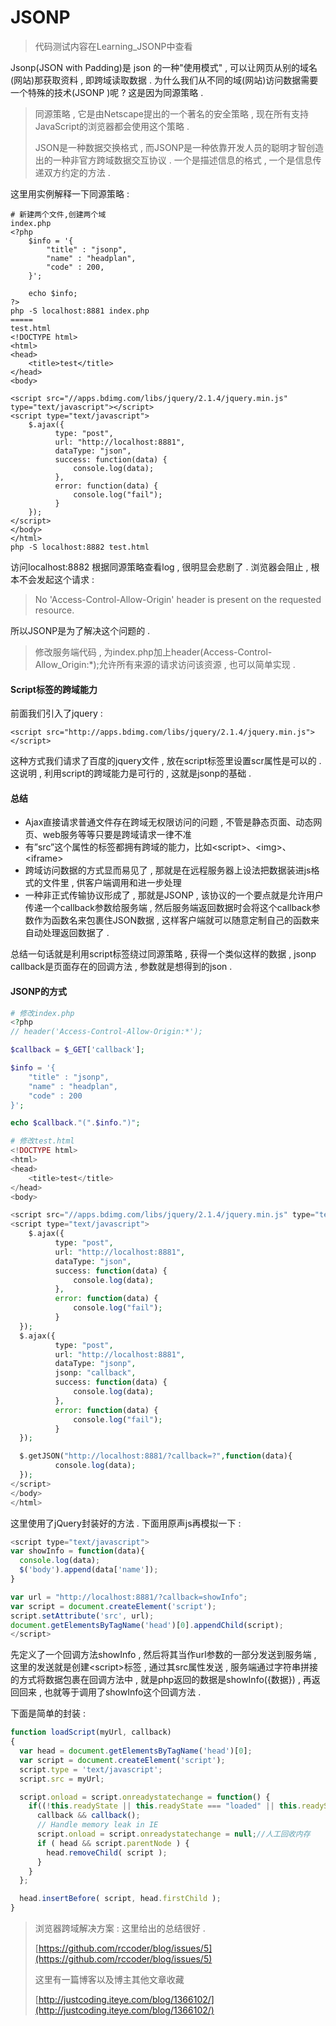 # JSONP

> 代码测试内容在Learning\_JSONP中查看

Jsonp\(JSON with Padding\)是 json 的一种"使用模式" , 可以让网页从别的域名\(网站\)那获取资料 , 即跨域读取数据 . 为什么我们从不同的域\(网站\)访问数据需要一个特殊的技术\(JSONP \)呢 ? 这是因为同源策略 .

> 同源策略 , 它是由Netscape提出的一个著名的安全策略 , 现在所有支持JavaScript的浏览器都会使用这个策略 .
>
> JSON是一种数据交换格式 , 而JSONP是一种依靠开发人员的聪明才智创造出的一种非官方跨域数据交互协议 . 一个是描述信息的格式 , 一个是信息传递双方约定的方法 .

这里用实例解释一下同源策略 :

```
# 新建两个文件,创建两个域
index.php
<?php   
    $info = '{  
        "title" : "jsonp",  
        "name" : "headplan",
        "code" : 200,  
    }';  

    echo $info;  
?>
php -S localhost:8881 index.php
===== 
test.html
<!DOCTYPE html>
<html>
<head>
    <title>test</title>
</head>
<body>

<script src="//apps.bdimg.com/libs/jquery/2.1.4/jquery.min.js" type="text/javascript"></script>
<script type="text/javascript">
    $.ajax({  
          type: "post",  
          url: "http://localhost:8881",  
          dataType: "json",  
          success: function(data) {  
              console.log(data);  
          },  
          error: function(data) {  
              console.log("fail");  
          }  
    });  
</script>
</body>
</html>
php -S localhost:8882 test.html
```

访问localhost:8882 根据同源策略查看log , 很明显会悲剧了 . 浏览器会阻止 , 根本不会发起这个请求 :

> No 'Access-Control-Allow-Origin' header is present on the requested resource.

所以JSONP是为了解决这个问题的 .

> 修改服务端代码 , 为index.php加上header\(Access-Control-Allow\_Origin:\*\);允许所有来源的请求访问该资源 , 也可以简单实现 .

#### Script标签的跨域能力

前面我们引入了jquery :

```
<script src="http://apps.bdimg.com/libs/jquery/2.1.4/jquery.min.js"></script>
```

这种方式我们请求了百度的jquery文件 , 放在script标签里设置scr属性是可以的 . 这说明 , 利用script的跨域能力是可行的 , 这就是jsonp的基础 .

#### 总结

* Ajax直接请求普通文件存在跨域无权限访问的问题 , 不管是静态页面、动态网页、web服务等等只要是跨域请求一律不准
* 有”src”这个属性的标签都拥有跨域的能力，比如&lt;script&gt;、&lt;img&gt;、&lt;iframe&gt;
* 跨域访问数据的方式显而易见了 , 那就是在远程服务器上设法把数据装进js格式的文件里 , 供客户端调用和进一步处理
* 一种非正式传输协议形成了 , 那就是JSONP , 该协议的一个要点就是允许用户传递一个callback参数给服务端 , 然后服务端返回数据时会将这个callback参数作为函数名来包裹住JSON数据 , 这样客户端就可以随意定制自己的函数来自动处理返回数据了 . 

总结一句话就是利用script标签绕过同源策略 , 获得一个类似这样的数据 , jsonp callback是页面存在的回调方法 , 参数就是想得到的json .

#### JSONP的方式

```php
# 修改index.php
<?php
// header('Access-Control-Allow-Origin:*');

$callback = $_GET['callback'];

$info = '{
    "title" : "jsonp",
    "name" : "headplan",
    "code" : 200
}';

echo $callback."(".$info.")";

# 修改test.html
<!DOCTYPE html>
<html>
<head>
    <title>test</title>
</head>
<body>

<script src="//apps.bdimg.com/libs/jquery/2.1.4/jquery.min.js" type="text/javascript"></script>
<script type="text/javascript">
    $.ajax({  
          type: "post",  
          url: "http://localhost:8881",  
          dataType: "json",  
          success: function(data) {  
              console.log(data);  
          },  
          error: function(data) {  
              console.log("fail");  
          }  
  });
  $.ajax({  
          type: "post",  
          url: "http://localhost:8881",  
          dataType: "jsonp",
          jsonp: "callback",  
          success: function(data) {  
              console.log(data);  
          },  
          error: function(data) {  
              console.log("fail");  
          }  
  });

  $.getJSON("http://localhost:8881/?callback=?",function(data){  
          console.log(data);  
  });  
</script>
</body>
</html>
```

这里使用了jQuery封装好的方法 . 下面用原声js再模拟一下 :

```js
<script type="text/javascript">
var showInfo = function(data){  
  console.log(data);
  $('body').append(data['name']);  
}

var url = "http://localhost:8881/?callback=showInfo";  
var script = document.createElement('script');
script.setAttribute('src', url);
document.getElementsByTagName('head')[0].appendChild(script);
</script>
```

先定义了一个回调方法showInfo , 然后将其当作url参数的一部分发送到服务端 , 这里的发送就是创建&lt;script&gt;标签 , 通过其src属性发送 , 服务端通过字符串拼接的方式将数据包裹在回调方法中 , 就是php返回的数据是showInfo\({数据}\) , 再返回回来 , 也就等于调用了showInfo这个回调方法 .

下面是简单的封装 : 

```js
function loadScript(myUrl, callback)
{
  var head = document.getElementsByTagName('head')[0];  
  var script = document.createElement('script');
  script.type = 'text/javascript';  
  script.src = myUrl;

  script.onload = script.onreadystatechange = function() {  
    if((!this.readyState || this.readyState === "loaded" || this.readyState === "complete")){  
      callback && callback();  
      // Handle memory leak in IE  
      script.onload = script.onreadystatechange = null;//人工回收内存  
      if ( head && script.parentNode ) {  
        head.removeChild( script );  
      }  
    }  
  };

  head.insertBefore( script, head.firstChild );  
}
```

> 浏览器跨域解决方案 : 这里给出的总结很好 .
>
> [https://github.com/rccoder/blog/issues/5](https://github.com/rccoder/blog/issues/5)
>
> 这里有一篇博客以及博主其他文章收藏
>
> [http://justcoding.iteye.com/blog/1366102/](http://justcoding.iteye.com/blog/1366102/)



